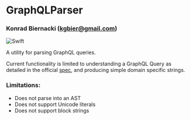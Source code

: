 # GraphQLParser
### Konrad Biernacki (<kgbier@gmail.com>)

![Swift](https://github.com/kgbier/graphql-parser-swift/workflows/Swift/badge.svg)

A utility for parsing GraphQL queries.

Current functionality is limited to understanding a GraphQL Query as detailed in the
official [spec](https://spec.graphql.org/June2018/), and producing simple domain specific strings.

### Limitations:
- Does not parse into an AST
- Does not support Unicode literals
- Does not support block strings
